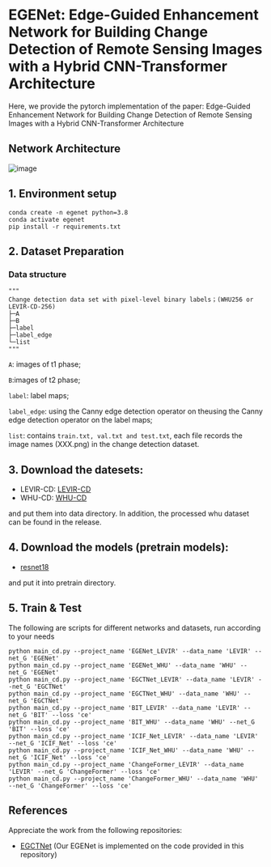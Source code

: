 # EGENet: Edge-Guided Enhancement Network for Building Change Detection of Remote Sensing Images with a Hybrid CNN-Transformer Architecture
Here, we provide the pytorch implementation of the paper: Edge-Guided Enhancement Network for Building Change Detection of Remote Sensing Images with a Hybrid CNN-Transformer Architecture

## Network Architecture
![image](./images/egenet.jpg)

## 1. Environment setup

```
conda create -n egenet python=3.8
conda activate egenet
pip install -r requirements.txt
```
## 2. Dataset Preparation

### Data structure

```
"""
Change detection data set with pixel-level binary labels；(WHU256 or LEVIR-CD-256)
├─A
├─B
├─label
├─label_edge
└─list
"""
```

`A`: images of t1 phase;

`B`:images of t2 phase;

`label`: label maps;

`label_edge`: using the Canny edge detection operator on theusing the Canny edge detection operator on the label maps;

`list`: contains `train.txt, val.txt and test.txt`, each file records the image names (XXX.png) in the change detection dataset.


## 3. Download the datesets:
* LEVIR-CD:
[LEVIR-CD](https://pan.baidu.com/s/1gDS6Ea37zfHoZ4832jT9cg?pwd=BUPT)
* WHU-CD:
[WHU-CD](https://github.com/Jnmz/EGENet-IG24/releases/download/1/WHU256.zip)

and put them into data directory. In addition, the processed whu dataset can be found in the release.

## 4. Download the models (pretrain models):

* [resnet18](https://download.pytorch.org/models/resnet18-5c106cde.pth) 

and put it into pretrain directory.

## 5. Train & Test
The following are scripts for different networks and datasets, run according to your needs

    python main_cd.py --project_name 'EGENet_LEVIR' --data_name 'LEVIR' --net_G 'EGENet'
    python main_cd.py --project_name 'EGENet_WHU' --data_name 'WHU' --net_G 'EGENet'
    python main_cd.py --project_name 'EGCTNet_LEVIR' --data_name 'LEVIR' --net_G 'EGCTNet'
    python main_cd.py --project_name 'EGCTNet_WHU' --data_name 'WHU' --net_G 'EGCTNet'
    python main_cd.py --project_name 'BIT_LEVIR' --data_name 'LEVIR' --net_G 'BIT' --loss 'ce'
    python main_cd.py --project_name 'BIT_WHU' --data_name 'WHU' --net_G 'BIT' --loss 'ce'
    python main_cd.py --project_name 'ICIF_Net_LEVIR' --data_name 'LEVIR' --net_G 'ICIF_Net' --loss 'ce'
    python main_cd.py --project_name 'ICIF_Net_WHU' --data_name 'WHU' --net_G 'ICIF_Net' --loss 'ce'
    python main_cd.py --project_name 'ChangeFormer_LEVIR' --data_name 'LEVIR' --net_G 'ChangeFormer' --loss 'ce'
    python main_cd.py --project_name 'ChangeFormer_WHU' --data_name 'WHU' --net_G 'ChangeFormer' --loss 'ce'
    
## References
Appreciate the work from the following repositories:

- [EGCTNet](https://github.com/chen11221/EGCTNet_pytorch) (Our EGENet is implemented on the code provided in this repository)

